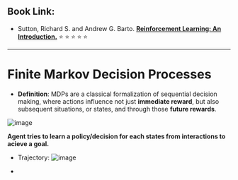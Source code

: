 ## Book Link: 
- Sutton, Richard S. and Andrew G. Barto. [**Reinforcement Learning: An Introduction.**](https://www.andrew.cmu.edu/course/10-703/textbook/BartoSutton.pdf) :star: :star: :star: :star: :star:

__________________________________________________________________


# Finite Markov Decision Processes 

- **Definition**: MDPs are a classical formalization of sequential decision making, where actions influence not just **immediate reward**, but also subsequent situations, or states, and through those **future rewards**.  

![image](https://user-images.githubusercontent.com/88390140/137599344-f8c89775-c877-4e4f-b079-cd69dc986e93.png)

**Agent tries to learn a policy/decision for each states from interactions to acieve a goal.** 

- Trajectory: 
![image](https://user-images.githubusercontent.com/88390140/137599496-eb65d7aa-1362-439b-9f80-a35d56231967.png)

- 
